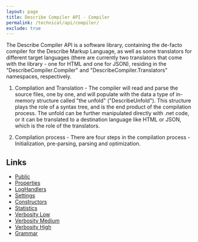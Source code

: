 ```yaml
---
layout: page
title: Describe Compiler API - Compiler
permalink: /technical/api/compiler/
exclude: true
---
```

The Describe Compiler API is a software library, containing the de-facto compiler for the Describe Markup Language, as well as some translators for different target languages (there are currently two translators that come with the library - one for HTML and one for JSON), residing in the "DescribeCompiler.Compiler" and "DescribeCompiler.Translators" namespaces, respectively.

1. Compilation and Translation - The compiler will read and parse the source files, one by one, and will populate with the data a type of in-memory structure called "the unfold" ("DescribeUnfold"). This structure plays the role of a syntax tree, and is the end product of the compilation process. The unfold can be further manipulated directly with .net code, or it can be translated to a destination language like HTML or JSON, which is the role of the translators.

2. Compilation process - There are four steps in the compilation process - Initialization, pre-parsing, parsing and optimization.


## Links

* [Public](/DescribeDocumentation/technical/api/compiler/public)
* [Properties](/DescribeDocumentation/technical/api/compiler/properties)
* [LogHandlers](/DescribeDocumentation/technical/api/compiler/log-handlers)
* [Settings](/DescribeDocumentation/technical/api/compiler/settings)
* [Constructors](/DescribeDocumentation/technical/api/compiler/ctors)
* [Statistics](/DescribeDocumentation/technical/api/compiler/statistics)
* [Verbosity Low](/DescribeDocumentation/technical/api/compiler/verbosity-low)
* [Verbosity Medium](/DescribeDocumentation/technical/api/compiler/verbosity-medium)
* [Verbosity High](/DescribeDocumentation/technical/api/compiler/verbosity-high)
* [Grammar](/DescribeDocumentation/technical/api/compiler/grammar)